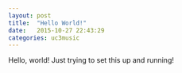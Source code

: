 ```yaml
---
layout: post
title:  "Hello World!"
date:   2015-10-27 22:43:29
categories: uc3music
---
```


Hello, world! Just trying to set this up and running!
